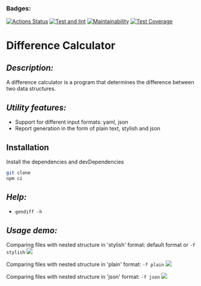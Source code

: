 ### Badges:
[![Actions Status](https://github.com/IvanTheF/frontend-project-46/workflows/hexlet-check/badge.svg)](https://github.com/IvanTheF/frontend-project-46/actions)
[![Test and lint](https://github.com/IvanTheF/frontend-project-46/actions/workflows/main.yml/badge.svg)](https://github.com/IvanTheF/frontend-project-46/actions/workflows/main.yml)
[![Maintainability](https://api.codeclimate.com/v1/badges/f6467a189b9a93adc5fb/maintainability)](https://codeclimate.com/github/IvanTheF/frontend-project-46/maintainability)
[![Test Coverage](https://api.codeclimate.com/v1/badges/f6467a189b9a93adc5fb/test_coverage)](https://codeclimate.com/github/IvanTheF/frontend-project-46/test_coverage)

# Difference Calculator

## _Description:_
A difference calculator is a program that determines the difference between two data structures.

## _Utility features:_

- Support for different input formats: yaml, json
- Report generation in the form of plain text, stylish and json

## Installation

Install the dependencies and devDependencies

```sh
git clone
npm ci
```

## _Help:_
- `gendiff -h`

## _Usage demo:_

Comparing files with nested structure in 'stylish' format:
default format or `-f stylish`
<a href="https://asciinema.org/a/rqxeOSfbEBTPtgId7UdSr970h" target="_blank"><img src="https://asciinema.org/a/rqxeOSfbEBTPtgId7UdSr970h.svg" /></a>

Comparing files with nested structure in 'plain' format:
`-f plain`
<a href="https://asciinema.org/a/1DDKpRaSmdeEGIPtFZZmSZJVw" target="_blank"><img src="https://asciinema.org/a/1DDKpRaSmdeEGIPtFZZmSZJVw.svg" /></a>

Comparing files with nested structure in 'json' format:
`-f json`
<a href="https://asciinema.org/a/cYiQ3Q2c761ldNbdaLQYENey5" target="_blank"><img src="https://asciinema.org/a/cYiQ3Q2c761ldNbdaLQYENey5.svg" /></a>
